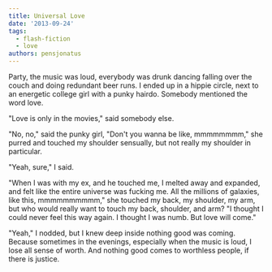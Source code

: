 ```yaml
---
title: Universal Love
date: '2013-09-24'
tags:
  - flash-fiction
  - love
authors: pensjonatus
---
```


Party, the music was loud, everybody was drunk dancing falling over the couch
and doing redundant beer runs. I ended up in a hippie circle, next to an
energetic college girl with a punky hairdo. Somebody mentioned the word love.

<!-- truncate -->

"Love is only in the movies," said somebody else.

"No, no," said the punky girl, "Don't you wanna be like, mmmmmmmm," she purred
and touched my shoulder sensually, but not really my shoulder in particular.

"Yeah, sure," I said.

"When I was with my ex, and he touched me, I melted away and expanded, and felt
like the entire universe was fucking me. All the millions of galaxies, like
this, mmmmmmmmmm," she touched my back, my shoulder, my arm, but who would
really want to touch my back, shoulder, and arm? "I thought I could never feel
this way again. I thought I was numb. But love will come."

"Yeah," I nodded, but I knew deep inside nothing good was coming. Because
sometimes in the evenings, especially when the music is loud, I lose all sense
of worth. And nothing good comes to worthless people, if there is justice.
